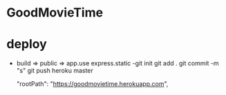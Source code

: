 # GoodMovieTime

# deploy
- build => public => app.use express.static
-git init 
git add .
git commit -m "s"
git push heroku master

   "rootPath": "https://goodmovietime.herokuapp.com",
